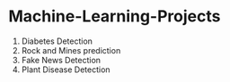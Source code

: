 # Machine-Learning-Projects
1) Diabetes Detection 
2) Rock and Mines prediction
3) Fake News Detection
4) Plant Disease Detection

   
